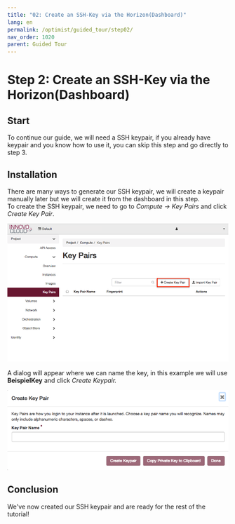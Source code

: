 ```yaml
---
title: "02: Create an SSH-Key via the Horizon(Dashboard)"
lang: en
permalink: /optimist/guided_tour/step02/
nav_order: 1020
parent: Guided Tour
---
```


Step 2: Create an SSH-Key via the Horizon(Dashboard)
====================================================

Start
-----

To continue our guide, we will need a SSH keypair, if you already have keypair and you know
how to use it, you can skip this step and go directly to step 3.

Installation
------------

There are many ways to generate our SSH keypair, we will create a
keypair manually later but we will create it from the dashboard in this
step.\
To create the SSH keypair, we need to go to *Compute -\> Key Pairs* and
click *Create Key Pair*.

![](attachments/13536100.png)

A dialog will appear where we can name the key, in this example we will
use **BeispielKey** and click *Create Keypair.*

![](attachments/13536101.png)

Conclusion
----------

We've now created our SSH keypair and are ready for the rest of the
tutorial!
